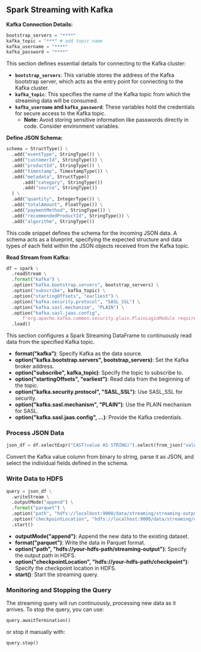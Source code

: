 ## Spark Streaming with Kafka

**Kafka Connection Details:**

```python
bootstrap_servers = "****"
kafka_topic = "***" # add topic name
kafka_username = "****"
kafka_password = "****"
```

This section defines essential details for connecting to the Kafka cluster:

* **`bootstrap_servers`**: This variable stores the address of the Kafka bootstrap server, which acts as the entry point for connecting to the Kafka cluster.
* **`kafka_topic`**: This specifies the name of the Kafka topic from which the streaming data will be consumed.
* **`kafka_username` and `kafka_password`**: These variables hold the credentials for secure access to the Kafka topic. 
  * **Note:** Avoid storing sensitive information like passwords directly in code. Consider environment variables.

**Define JSON Schema:**

```python
schema = StructType() \
  .add("eventType", StringType()) \
  .add("customerId", StringType()) \
  .add("productId", StringType()) \
  .add("timestamp", TimestampType()) \
  .add("metadata", StructType()
      .add("category", StringType())
      .add("source", StringType())
  ) \
  .add("quantity", IntegerType()) \
  .add("totalAmount", FloatType()) \
  .add("paymentMethod", StringType()) \
  .add("recommendedProductId", StringType()) \
  .add("algorithm", StringType())
```

This code snippet defines the schema for the incoming JSON data. A schema acts as a blueprint, specifying the expected structure and data types of each field within the JSON objects received from the Kafka topic.

**Read Stream from Kafka:**

```python
df = spark \
  .readStream \
  .format("kafka") \
  .option("kafka.bootstrap.servers", bootstrap_servers) \
  .option("subscribe", kafka_topic) \
  .option("startingOffsets", "earliest") \
  .option("kafka.security.protocol", "SASL_SSL") \
  .option("kafka.sasl.mechanism", "PLAIN") \
  .option("kafka.sasl.jaas.config",
      f'org.apache.kafka.common.security.plain.PlainLoginModule required username="{kafka_username}" password="{kafka_password}";') \
  .load()
```

This section configures a Spark Streaming DataFrame to continuously read data from the specified Kafka topic.

- **format("kafka")**: Specify Kafka as the data source.
- **option("kafka.bootstrap.servers", bootstrap_servers)**: Set the Kafka broker address.
- **option("subscribe", kafka_topic)**: Specify the topic to subscribe to.
- **option("startingOffsets", "earliest")**: Read data from the beginning of the topic.
- **option("kafka.security.protocol", "SASL_SSL")**: Use SASL_SSL for security.
- **option("kafka.sasl.mechanism", "PLAIN")**: Use the PLAIN mechanism for SASL.
- **option("kafka.sasl.jaas.config", ...)**: Provide the Kafka credentials.

### Process JSON Data

```python
json_df = df.selectExpr("CAST(value AS STRING)").select(from_json("value", schema).alias("data")).select("data.*")
```
Convert the Kafka value column from binary to string, parse it as JSON, and select the individual fields defined in the schema.

### Write Data to HDFS

```python
query = json_df \
  .writeStream \
  .outputMode("append") \
  .format("parquet") \
  .option("path", "hdfs://localhost:9000/data/streaming/streaming-output") \
  .option("checkpointLocation", "hdfs://localhost:9000/data/streaming/checkpoint") \
  .start()
```

- **outputMode("append")**: Append the new data to the existing dataset.
- **format("parquet")**: Write the data in Parquet format.
- **option("path", "hdfs://your-hdfs-path/streaming-output")**: Specify the output path in HDFS.
- **option("checkpointLocation", "hdfs://your-hdfs-path/checkpoint")**: Specify the checkpoint location in HDFS.
- **start()**: Start the streaming query.

### Monitoring and Stopping the Query

The streaming query will run continuously, processing new data as it arrives. To stop the query, you can use:

```python
query.awaitTermination()
```

or stop it manually with:

```python
query.stop()
```

